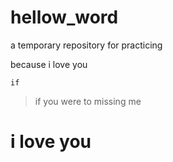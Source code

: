 # hellow_word

a temporary repository for practicing

because i love you 

`if`

> if you were to missing me 

# i love you
